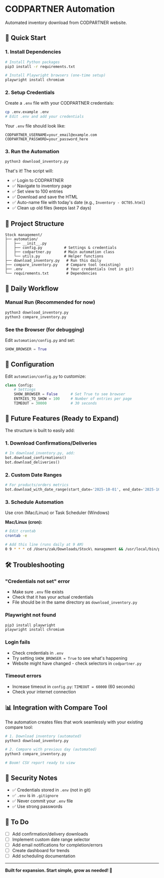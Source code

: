 # CODPARTNER Automation

Automated inventory download from CODPARTNER website.

## 🚀 Quick Start

### 1. Install Dependencies

```bash
# Install Python packages
pip3 install -r requirements.txt

# Install Playwright browsers (one-time setup)
playwright install chromium
```

### 2. Setup Credentials

Create a `.env` file with your CODPARTNER credentials:

```bash
cp .env.example .env
# Edit .env and add your credentials
```

Your `.env` file should look like:
```
CODPARTNER_USERNAME=your_email@example.com
CODPARTNER_PASSWORD=your_password_here
```

### 3. Run the Automation

```bash
python3 download_inventory.py
```

That's it! The script will:
- ✅ Login to CODPARTNER
- ✅ Navigate to inventory page
- ✅ Set view to 100 entries
- ✅ Download and save the HTML
- ✅ Auto-name file with today's date (e.g., `Inventory - OCT05.html`)
- ✅ Clean up old files (keeps last 7 days)

## 📁 Project Structure

```
Stock management/
├── automation/
│   ├── __init__.py
│   ├── config.py          # Settings & credentials
│   ├── codpartner.py      # Main automation class
│   └── utils.py           # Helper functions
├── download_inventory.py   # Run this daily
├── compare_inventory.py    # Compare tool (existing)
├── .env                    # Your credentials (not in git)
└── requirements.txt        # Dependencies
```

## 🎯 Daily Workflow

### Manual Run (Recommended for now)
```bash
python3 download_inventory.py
python3 compare_inventory.py
```

### See the Browser (for debugging)
Edit `automation/config.py` and set:
```python
SHOW_BROWSER = True
```

## 🔧 Configuration

Edit `automation/config.py` to customize:

```python
class Config:
    # Settings
    SHOW_BROWSER = False      # Set True to see browser
    ENTRIES_TO_SHOW = 100     # Number of entries per page
    TIMEOUT = 30000           # 30 seconds
```

## 🚧 Future Features (Ready to Expand)

The structure is built to easily add:

### 1. Download Confirmations/Deliveries
```python
# In download_inventory.py, add:
bot.download_confirmations()
bot.download_deliveries()
```

### 2. Custom Date Ranges
```python
# For products/orders metrics
bot.download_with_date_range(start_date='2025-10-01', end_date='2025-10-05')
```

### 3. Schedule Automation
Use cron (Mac/Linux) or Task Scheduler (Windows)

**Mac/Linux (cron):**
```bash
# Edit crontab
crontab -e

# Add this line (runs daily at 9 AM)
0 9 * * * cd /Users/zak/Downloads/Stock\ management && /usr/local/bin/python3 download_inventory.py
```

## 🛠️ Troubleshooting

### "Credentials not set" error
- Make sure `.env` file exists
- Check that it has your actual credentials
- File should be in the same directory as `download_inventory.py`

### Playwright not found
```bash
pip3 install playwright
playwright install chromium
```

### Login fails
- Check credentials in `.env`
- Try setting `SHOW_BROWSER = True` to see what's happening
- Website might have changed - check selectors in `codpartner.py`

### Timeout errors
- Increase timeout in `config.py`: `TIMEOUT = 60000` (60 seconds)
- Check your internet connection

## 📊 Integration with Compare Tool

The automation creates files that work seamlessly with your existing compare tool:

```bash
# 1. Download inventory (automated)
python3 download_inventory.py

# 2. Compare with previous day (automated)
python3 compare_inventory.py

# Boom! CSV report ready to view
```

## 🔐 Security Notes

- ✅ Credentials stored in `.env` (not in git)
- ✅ `.env` is in `.gitignore`
- ✅ Never commit your `.env` file
- ✅ Use strong passwords

## 📝 To Do

- [ ] Add confirmation/delivery downloads
- [ ] Implement custom date range selector
- [ ] Add email notifications for completion/errors
- [ ] Create dashboard for trends
- [ ] Add scheduling documentation

---

**Built for expansion. Start simple, grow as needed! 🌱**
